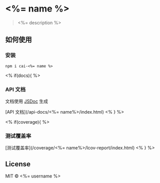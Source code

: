 # <%= name %>

> <%= description %>

## 如何使用

### 安装

```shell
npm i cai-<%= name %>
```

<% if(docs){ %>
### API 文档

文档使用 [JSDoc](https://jsdoc.app/about-getting-started.html) 生成

[API 文档](/api-docs/<%= name%>/index.html)
<% } %>

<% if(coverage){ %>
### 测试覆盖率

[测试覆盖率](/coverage/<%= name%>/lcov-report/index.html)
<% } %>

## License

MIT &copy; <%= username %>
